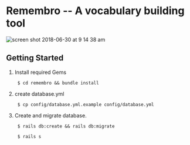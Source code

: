 # Remembro -- A vocabulary building tool
![screen shot 2018-06-30 at 9 14 38 am](https://user-images.githubusercontent.com/17334660/42123819-1b4982d2-7c76-11e8-86b8-d7ac9dd738c2.png)

## Getting Started

1. Install required Gems

        $ cd remembro && bundle install

2. create database.yml

        $ cp config/database.yml.example config/database.yml

3. Create and migrate database.
        
        $ rails db:create && rails db:migrate 

        $ rails s
